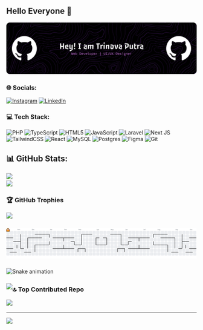 ## Hello Everyone 👋

![trinovaputra](img/github-header-banner.png)


### 🌐 Socials:
[![Instagram](https://img.shields.io/badge/Instagram-%23E4405F.svg?logo=Instagram&logoColor=white)](https://instagram.com/trinova_11) [![LinkedIn](https://img.shields.io/badge/LinkedIn-%230077B5.svg?logo=linkedin&logoColor=white)](https://linkedin.com/in/rahmanda-trinova) 

### 💻 Tech Stack:
![PHP](https://img.shields.io/badge/php-%23777BB4.svg?style=flat&logo=php&logoColor=white) ![TypeScript](https://img.shields.io/badge/typescript-%23007ACC.svg?style=flat&logo=typescript&logoColor=white) ![HTML5](https://img.shields.io/badge/html5-%23E34F26.svg?style=flat&logo=html5&logoColor=white) ![JavaScript](https://img.shields.io/badge/javascript-%23323330.svg?style=flat&logo=javascript&logoColor=%23F7DF1E) ![Laravel](https://img.shields.io/badge/laravel-%23FF2D20.svg?style=flat&logo=laravel&logoColor=white) ![Next JS](https://img.shields.io/badge/Next-black?style=flat&logo=next.js&logoColor=white) ![TailwindCSS](https://img.shields.io/badge/tailwindcss-%2338B2AC.svg?style=flat&logo=tailwind-css&logoColor=white) ![React](https://img.shields.io/badge/react-%2320232a.svg?style=flat&logo=react&logoColor=%2361DAFB) ![MySQL](https://img.shields.io/badge/mysql-4479A1.svg?style=flat&logo=mysql&logoColor=white) ![Postgres](https://img.shields.io/badge/postgres-%23316192.svg?style=flat&logo=postgresql&logoColor=white) ![Figma](https://img.shields.io/badge/figma-%23F24E1E.svg?style=flat&logo=figma&logoColor=white) ![Git](https://img.shields.io/badge/git-%23F05033.svg?style=flat&logo=git&logoColor=white)
## 📊 GitHub Stats:
![](https://github-readme-stats.vercel.app/api?username=trinovaputra&theme=neon&hide_border=true&include_all_commits=false&count_private=false)<br/>
![](https://nirzak-streak-stats.vercel.app/?user=trinovaputra&theme=neon&hide_border=true)<br/>

### 🏆 GitHub Trophies
![](https://github-profile-trophy.vercel.app/?username=trinovaputra&theme=default&no-frame=true&no-bg=false&margin-w=4)

###

<picture>
  <source media="(prefers-color-scheme: dark)" srcset="https://raw.githubusercontent.com/trinovaputra/trinovaputra/output/pacman-contribution-graph-dark.svg">
  <source media="(prefers-color-scheme: light)" srcset="https://raw.githubusercontent.com/trinovaputra/trinovaputra/output/pacman-contribution-graph.svg">
  <img alt="pacman contribution graph" src="https://raw.githubusercontent.com/trinovaputra/trinovaputra/output/pacman-contribution-graph.svg">
</picture>

###

<img src="https://raw.githubusercontent.com/trinovaputra/trinovaputra/output/snake.svg" alt="Snake animation" />

###

<img align="left" src="https://visitor-badge.laobi.icu/badge?page_id=trinovaputra.trinovaputra&left_color=darkviolet&right_color=rebeccapurple&left_text=Pantau"  />

##
### 🔝 Top Contributed Repo
![](https://github-contributor-stats.vercel.app/api?username=trinovaputra&limit=5&theme=neon&combine_all_yearly_contributions=true)

---
[![](https://visitcount.itsvg.in/api?id=trinovaputra&icon=0&color=0)](https://visitcount.itsvg.in)

<!-- Proudly created with GPRM ( https://gprm.itsvg.in ) -->